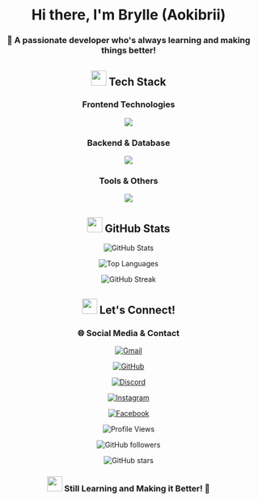 <div align="center">

#  Hi there, I'm **Brylle** (Aokibrii) 

### 🚀 A passionate developer who's always learning and making things better!




## <img src="https://media2.giphy.com/media/QssGEmpkyEOhBCb7e1/giphy.gif?cid=ecf05e47a0n3gi1bfqntqmeb8ymcjz5z8m3w1oqtpldsx8yx&rid=giphy.gif" width="30"> Tech Stack

<div align="center">

###  **Frontend Technologies**
<p align="center">
  <img src="https://skillicons.dev/icons?i=react,html,css,js,vite" />
</p>

###  **Backend & Database**
<p align="center">
  <img src="https://skillicons.dev/icons?i=nodejs,php,python,express,mongodb,mysql" />
</p>

### **Tools & Others**
<p align="center">
  <img src="https://skillicons.dev/icons?i=git,discordjs,vscode" />
</p>

</div>




## <img src="https://media.giphy.com/media/iIqmM5tTjmpOB9mpbn/giphy.gif" width="30"> GitHub Stats

<div align="center">

![GitHub Stats](https://github-readme-stats.vercel.app/api?username=Aokibrii&show_icons=true&theme=tokyonight&hide_border=true&count_private=true&bg_color=0D1117&title_color=00D4FF&text_color=FFFFFF&icon_color=00D4FF)

![Top Languages](https://github-readme-stats.vercel.app/api/top-langs/?username=Aokibrii&layout=compact&theme=tokyonight&hide_border=true&bg_color=0D1117&title_color=00D4FF&text_color=FFFFFF)

![GitHub Streak](https://github-readme-streak-stats.herokuapp.com/?user=Aokibrii&theme=tokyonight&hide_border=true&background=0D1117&stroke=00D4FF&ring=00D4FF&fire=00D4FF&currStreakNum=00D4FF&sideNums=00D4FF&currStreakLabel=00D4FF&sideLabels=00D4FF&dates=FFFFFF)

</div>


## <img src="https://media.giphy.com/media/LnQjpWaON8nhr21vNW/giphy.gif" width="30"> Let's Connect!

<div align="center">

### 🌐 **Social Media & Contact**

[![Gmail](https://img.shields.io/badge/Gmail-bryanpalay119@gmail.com-D14836?style=for-the-badge&logo=gmail&logoColor=white)](mailto:bryanpalay119@gmail.com)

[![GitHub](https://img.shields.io/badge/GitHub-Aokibrii-181717?style=for-the-badge&logo=github&logoColor=white)](https://github.com/Aokibrii)

[![Discord](https://img.shields.io/badge/Discord-Server-5865F2?style=for-the-badge&logo=discord&logoColor=white)](https://discord.gg/YjJFt7dUWJ)

[![Instagram](https://img.shields.io/badge/Instagram-Aokinyccc-E4405F?style=for-the-badge&logo=instagram&logoColor=white)](https://instagram.com/aokinyccc)

[![Facebook](https://img.shields.io/badge/Facebook-Bryan%20Palay-1877F2?style=for-the-badge&logo=facebook&logoColor=white)](https://facebook.com/bryan.palay)

</div>







<div align="center">

![Profile Views](https://komarev.com/ghpvc/?username=Aokibrii&color=00D4FF&style=for-the-badge&label=Profile+Views)

![GitHub followers](https://img.shields.io/github/followers/Aokibrii?color=00D4FF&style=for-the-badge&label=Followers)

![GitHub stars](https://img.shields.io/github/stars/Aokibrii?color=00D4FF&style=for-the-badge&label=Stars)

</div>



<div align="center">

### <img src="https://media.giphy.com/media/WUlplcMpOCEmTGBtBW/giphy.gif" width="30"> **Still Learning and Making it Better!** 💪

</div>
